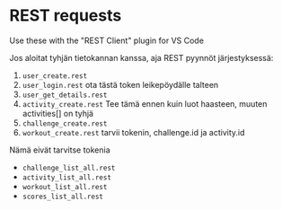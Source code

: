 # REST requests

Use these with the "REST Client" plugin for VS Code

Jos aloitat tyhjän tietokannan kanssa, aja REST pyynnöt järjestyksessä:

1. `user_create.rest`
2. `user_login.rest` ota tästä token leikepöydälle talteen
3. `user_get_details.rest`
4. `activity_create.rest` Tee tämä ennen kuin luot haasteen, muuten activities[] on tyhjä
5. `challenge_create.rest`
6. `workout_create.rest` tarvii tokenin, challenge.id ja activity.id

Nämä eivät tarvitse tokenia

- `challenge_list_all.rest`
- `activity_list_all.rest`
- `workout_list_all.rest`
- `scores_list_all.rest`
